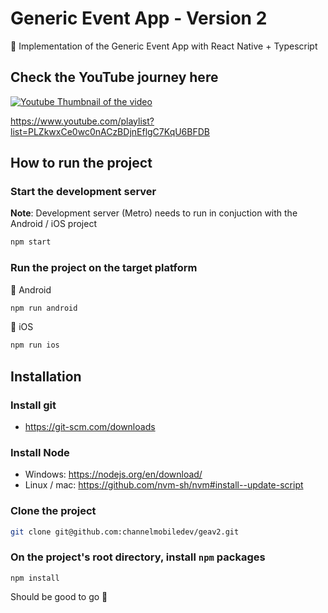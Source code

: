 # Generic Event App - Version 2

📱 Implementation of the Generic Event App with React Native + Typescript

## Check the YouTube journey here

[![Youtube Thumbnail of the video](http://img.youtube.com/vi/ZGQX0WSI64A/0.jpg)](https://www.youtube.com/playlist?list=PLZkwxCe0wc0nACzBDjnEflgC7KqU6BFDB)

https://www.youtube.com/playlist?list=PLZkwxCe0wc0nACzBDjnEflgC7KqU6BFDB

## How to run the project

### Start the development server

**Note**: Development server (Metro) needs to run in conjuction with the Android / iOS project

```bash
npm start
```

### Run the project on the target platform

🤖 Android

```bash
npm run android
```

🍎 iOS

```bash
npm run ios
```

## Installation

### Install git

- https://git-scm.com/downloads

### Install Node

- Windows: https://nodejs.org/en/download/
- Linux / mac: https://github.com/nvm-sh/nvm#install--update-script

### Clone the project

```bash
git clone git@github.com:channelmobiledev/geav2.git
```

### On the project's root directory, install `npm` packages

```
npm install
```

Should be good to go 🎉
